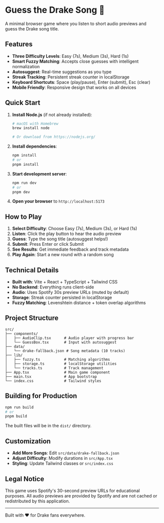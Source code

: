 # Guess the Drake Song 🎵

A minimal browser game where you listen to short audio previews and guess the Drake song title.

## Features

- **Three Difficulty Levels**: Easy (7s), Medium (3s), Hard (1s)
- **Smart Fuzzy Matching**: Accepts close guesses with intelligent normalization
- **Autosuggest**: Real-time suggestions as you type
- **Streak Tracking**: Persistent streak counter in localStorage
- **Keyboard Shortcuts**: Space (play/pause), Enter (submit), Esc (clear)
- **Mobile Friendly**: Responsive design that works on all devices

## Quick Start

1. **Install Node.js** (if not already installed):
   ```bash
   # macOS with Homebrew
   brew install node
   
   # Or download from https://nodejs.org/
   ```

2. **Install dependencies**:
   ```bash
   npm install
   # or
   pnpm install
   ```

3. **Start development server**:
   ```bash
   npm run dev
   # or
   pnpm dev
   ```

4. **Open your browser** to `http://localhost:5173`

## How to Play

1. **Select Difficulty**: Choose Easy (7s), Medium (3s), or Hard (1s)
2. **Listen**: Click the play button to hear the audio preview
3. **Guess**: Type the song title (autosuggest helps!)
4. **Submit**: Press Enter or click Submit
5. **See Results**: Get immediate feedback and track metadata
6. **Play Again**: Start a new round with a random song

## Technical Details

- **Built with**: Vite + React + TypeScript + Tailwind CSS
- **No Backend**: Everything runs client-side
- **Audio**: Uses Spotify 30s preview URLs (muted by default)
- **Storage**: Streak counter persisted in localStorage
- **Fuzzy Matching**: Levenshtein distance + token overlap algorithms

## Project Structure

```
src/
├── components/
│   ├── AudioClip.tsx      # Audio player with progress bar
│   └── GuessBox.tsx       # Input with autosuggest
├── data/
│   └── drake-fallback.json # Song metadata (10 tracks)
├── lib/
│   ├── fuzzy.ts           # Matching algorithms
│   ├── storage.ts         # localStorage utilities
│   └── tracks.ts          # Track management
├── App.tsx                # Main game component
├── main.tsx               # App bootstrap
└── index.css              # Tailwind styles
```

## Building for Production

```bash
npm run build
# or
pnpm build
```

The built files will be in the `dist/` directory.

## Customization

- **Add More Songs**: Edit `src/data/drake-fallback.json`
- **Adjust Difficulty**: Modify durations in `src/App.tsx`
- **Styling**: Update Tailwind classes or `src/index.css`

## Legal Notice

This game uses Spotify's 30-second preview URLs for educational purposes. All audio previews are provided by Spotify and are not cached or redistributed by this application.

---

Built with ❤️ for Drake fans everywhere.
